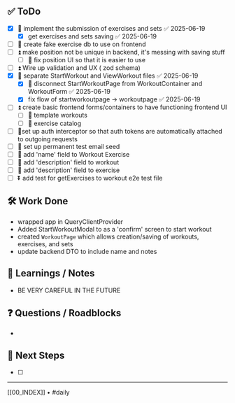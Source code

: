 ## ✅ ToDo
- [x] 🔺 implement the submission of exercises and sets ✅ 2025-06-19
	- [x] get exercises and sets saving ✅ 2025-06-19
- [ ]  🔺 create fake exercise db to use on frontend
- [ ] ⏫ make position not be unique in backend, it's messing with saving stuff
	- [ ] 🔼 fix position UI so that it is easier to use
- [ ] ⏫ Wire up validation and UX ( zod schema)
- [x] 🔺 separate StartWorkout and ViewWorkout files ✅ 2025-06-19
	- [x] 🔺 disconnect StartWorkoutPage from WorkoutContainer and WorkoutForm ✅ 2025-06-19
	- [x] fix flow of startworkoutpage -> workoutpage ✅ 2025-06-19
- [ ] ⏫ create basic frontend forms/containers to have functioning frontend UI
	- [ ] 🔼 template workouts
	- [ ] 🔼 exercise catalog
- [ ] 🔼set up auth interceptor so that auth tokens are automatically attached to outgoing requests
- [ ] 🔼 set up permanent test email seed
- [ ] 🔽 add 'name' field to Workout Exercise
- [ ] 🔽 add 'description' field to workout
- [ ] 🔽 add 'description' field to exercise
- [ ] ⏬ add test for getExercises to workout e2e test file

## 🛠️ Work Done
-  wrapped app in QueryClientProvider
- Added StartWorkoutModal to as a 'confirm' screen to start workout
- created `WorkoutPage` which allows creation/saving of workouts, exercises, and sets
- update backend DTO to include name and notes

## 🧠 Learnings / Notes
- BE VERY CAREFUL IN THE FUTURE

## ❓ Questions / Roadblocks
- 

## 🔁 Next Steps
- [ ] 

---
[[00_INDEX]] • #daily

